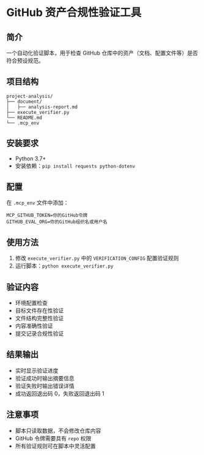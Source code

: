 # GitHub 资产合规性验证工具

## 简介

一个自动化验证脚本，用于检查 GitHub 仓库中的资产（文档、配置文件等）是否符合预设规范。

## 项目结构

```
project-analysis/
├── document/
│   ├── analysis-report.md
├── execute_verifier.py
└── README.md
└── .mcp_env
```

## 安装要求

- Python 3.7+
- 安装依赖：`pip install requests python-dotenv`

## 配置

在 `.mcp_env` 文件中添加：

```
MCP_GITHUB_TOKEN=你的GitHub令牌
GITHUB_EVAL_ORG=你的GitHub组织名或用户名
```

## 使用方法

1. 修改 `execute_verifier.py` 中的 `VERIFICATION_CONFIG` 配置验证规则
2. 运行脚本：`python execute_verifier.py`

## 验证内容

- 环境配置检查
- 目标文件存在性验证
- 文件结构完整性验证
- 内容准确性验证
- 提交记录合规性验证

## 结果输出

- 实时显示验证进度
- 验证成功时输出摘要信息
- 验证失败时输出错误详情
- 成功返回退出码 0，失败返回退出码 1

## 注意事项

- 脚本只读取数据，不会修改仓库内容
- GitHub 令牌需要具有 `repo` 权限
- 所有验证规则可在脚本中灵活配置
